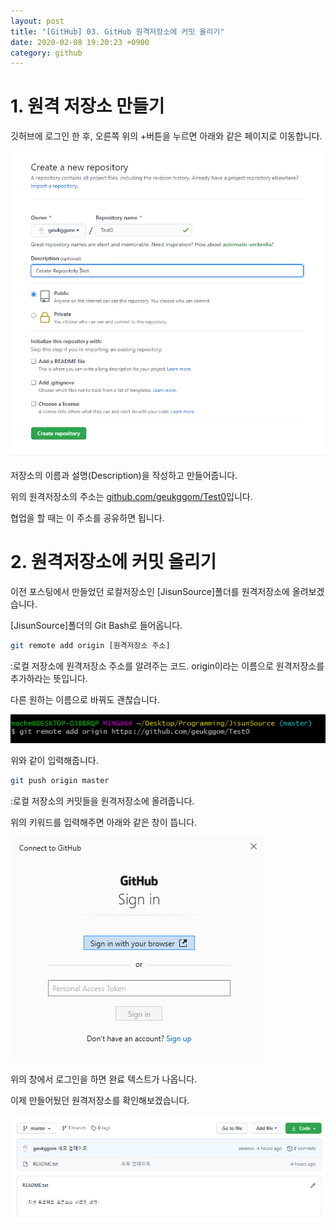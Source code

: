 ```yaml
---
layout: post
title: "[GitHub] 03. GitHub 원격저장소에 커밋 올리기"
date: 2020-02-08 19:20:23 +0900
category: github
---
```

# 1. 원격 저장소 만들기

깃허브에 로그인 한 후, 오른쪽 위의 +버튼을 누르면 아래와 같은 페이지로 이동합니다.

![alt text](/public/img/github_8.png)

저장소의 이름과 설명(Description)을 작성하고 만들어줍니다.

위의 원격저장소의 주소는 [github.com/geukggom/Test0][github.com/geukggom/Test0]입니다.

협업을 할 때는 이 주소를 공유하면 됩니다.

# 2. 원격저장소에 커밋 올리기

이전 포스팅에서 만들었던 로컬저장소인 [JisunSource]폴더를 원격저장소에 올려보겠습니다.

[JisunSource]폴더의 Git Bash로 들어옵니다.

```bash
git remote add origin [원격저장소 주소]
```
:로컬 저장소에 원격저장소 주소를 알려주는 코드. origin이라는 이름으로 원격저장소를 추가하라는 뜻입니다.

다른 원하는 이름으로 바꿔도 괜찮습니다.

![alt text](/public/img/github_9.png)

위와 같이 입력해줍니다.

```bash
git push origin master
```
:로컬 저장소의 커밋들을 원격저장소에 올려줍니다.

위의 키워드를 입력해주면 아래와 같은 창이 뜹니다.

![alt text](/public/img/github_10.png)

위의 창에서 로그인을 하면 완료 텍스트가 나옵니다.

이제 만들어뒀던 원격저장소를 확인해보겠습니다.

![alt text](/public/img/github_11.png)


[github.com/geukggom/Test0]: https://github.com/geukggom/Test0